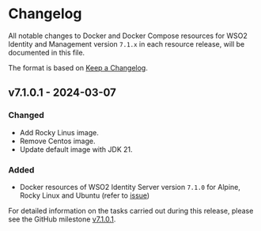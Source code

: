 # Changelog

All notable changes to Docker and Docker Compose resources for WSO2 Identity and Management version `7.1.x`
in each resource release, will be documented in this file.

The format is based on [Keep a Changelog](https://keepachangelog.com/en/1.0.0/).

## v7.1.0.1 - 2024-03-07

### Changed

- Add Rocky Linus image.
- Remove Centos image.
- Update default image with JDK 21.

### Added

- Docker resources of WSO2 Identity Server version `7.1.0` for Alpine, Rocky Linux and Ubuntu (refer to [issue](https://github.com/wso2/docker-is/issues/451))

For detailed information on the tasks carried out during this release, please see the GitHub milestone
[v7.1.0.1](https://github.com/wso2/docker-is/milestone/26).